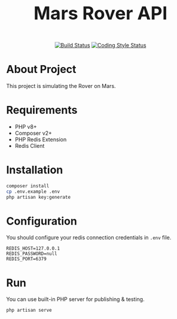 <p align="center" style="text-align: center; font-size: xxx-large; font-weight: bold;">
Mars Rover API
</p>

<p align="center" style="text-align: center;">
<a href="https://travis-ci.org/anilcancakir/mars-rover-api"><img src="https://travis-ci.org/anilcancakir/mars-rover-api.svg" alt="Build Status"></a>
<a href="https://github.styleci.io/repos/396462191"><img src="https://github.styleci.io/repos/396462191/shield?style=flat&branch=master" alt="Coding Style Status"></a>
</p>

# About Project
This project is simulating the Rover on Mars. 

# Requirements

- PHP v8+
- Composer v2+
- PHP Redis Extension
- Redis Client

# Installation

```bash
composer install
cp .env.example .env
php artisan key:generate
```

# Configuration

You should configure your redis connection credentials in `.env` file.

```dotenv
REDIS_HOST=127.0.0.1
REDIS_PASSWORD=null
REDIS_PORT=6379
```

# Run

You can use built-in PHP server for publishing & testing.

```bash
php artisan serve
```
